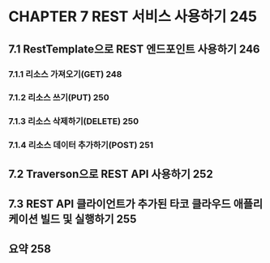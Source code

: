 # CHAPTER 7 REST 서비스 사용하기 245

## 7.1 RestTemplate으로 REST 엔드포인트 사용하기 246

### 7.1.1 리소스 가져오기(GET) 248

### 7.1.2 리소스 쓰기(PUT) 250

### 7.1.3 리소스 삭제하기(DELETE) 250

### 7.1.4 리소스 데이터 추가하기(POST) 251

## 7.2 Traverson으로 REST API 사용하기 252

## 7.3 REST API 클라이언트가 추가된 타코 클라우드 애플리케이션 빌드 및 실행하기 255

## 요약 258
